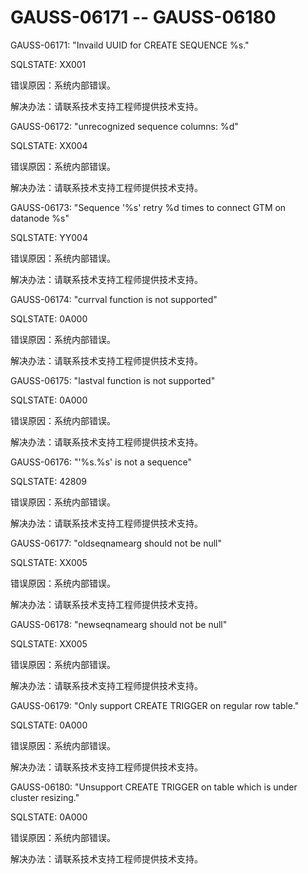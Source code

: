 # GAUSS-06171 -- GAUSS-06180<a name="ZH-CN_TOPIC_0302073700"></a>

GAUSS-06171: "Invaild UUID for CREATE SEQUENCE %s."

SQLSTATE: XX001

错误原因：系统内部错误。

解决办法：请联系技术支持工程师提供技术支持。

GAUSS-06172: "unrecognized sequence columns: %d"

SQLSTATE: XX004

错误原因：系统内部错误。

解决办法：请联系技术支持工程师提供技术支持。

GAUSS-06173: "Sequence '%s' retry %d times to connect GTM on datanode %s"

SQLSTATE: YY004

错误原因：系统内部错误。

解决办法：请联系技术支持工程师提供技术支持。

GAUSS-06174: "currval function is not supported"

SQLSTATE: 0A000

错误原因：系统内部错误。

解决办法：请联系技术支持工程师提供技术支持。

GAUSS-06175: "lastval function is not supported"

SQLSTATE: 0A000

错误原因：系统内部错误。

解决办法：请联系技术支持工程师提供技术支持。

GAUSS-06176: "'%s.%s' is not a sequence"

SQLSTATE: 42809

错误原因：系统内部错误。

解决办法：请联系技术支持工程师提供技术支持。

GAUSS-06177: "oldseqnamearg should not be null"

SQLSTATE: XX005

错误原因：系统内部错误。

解决办法：请联系技术支持工程师提供技术支持。

GAUSS-06178: "newseqnamearg should not be null"

SQLSTATE: XX005

错误原因：系统内部错误。

解决办法：请联系技术支持工程师提供技术支持。

GAUSS-06179: "Only support CREATE TRIGGER on regular row table."

SQLSTATE: 0A000

错误原因：系统内部错误。

解决办法：请联系技术支持工程师提供技术支持。

GAUSS-06180: "Unsupport CREATE TRIGGER on table which is under cluster resizing."

SQLSTATE: 0A000

错误原因：系统内部错误。

解决办法：请联系技术支持工程师提供技术支持。

